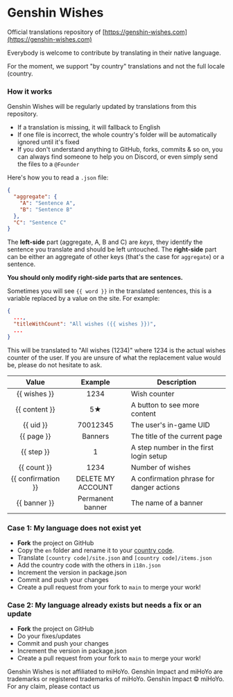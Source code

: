 # Genshin Wishes

Official translations repository of [https://genshin-wishes.com](https://genshin-wishes.com)

Everybody is welcome to contribute by translating in their native language.

For the moment, we support "by country" translations and not the full locale (country.

### How it works

Genshin Wishes will be regularly updated by translations from this repository.

- If a translation is missing, it will fallback to English
- If one file is incorrect, the whole country's folder will be automatically ignored until it's fixed
- If you don't understand anything to GitHub, forks, commits & so on, you can always find someone to help you on Discord, or even simply send the files to a `@Founder`

Here's how you to read a `.json` file:
```json
{
  "aggregate": {
    "A": "Sentence A",
    "B": "Sentence B"
  },
  "C": "Sentence C"
}
```

The **left-side** part (aggregate, A, B and C) are *keys*, they identify the sentence you translate and should be left untouched.
The **right-side** part can be either an aggregate of other keys (that's the case for `aggregate`) or a sentence.

**You should only modify right-side parts that are sentences.**

Sometimes you will see `{{ word }}` in the translated sentences, this is a variable replaced by a value on the site. For example:

```json
{
  ...,
  "titleWithCount": "All wishes ({{ wishes }})",
  ...
}
```

This will be translated to "All wishes (1234)" where 1234 is the actual wishes counter of the user.
If you are unsure of what the replacement value would be, please do not hesitate to ask.

| Value              | Example           | Description  |
|:------------------:|:-----------------:| ------------ |
| {{ wishes }}       | 1234              | Wish counter |
| {{ content }}      | 5★                | A button to see more content |
| {{ uid }}          | 70012345          | The user's in-game UID |
| {{ page }}         | Banners           | The title of the current page |
| {{ step }}         | 1                 | A step number in the first login setup |
| {{ count }}        | 1234              | Number of wishes |
| {{ confirmation }} | DELETE MY ACCOUNT | A confirmation phrase for danger actions |
| {{ banner }}       | Permanent banner  | The name of a banner |

### Case 1: My language does not exist yet

- **Fork** the project on GitHub
- Copy the `en` folder and rename it to your [country code](https://en.wikipedia.org/wiki/ISO_3166-1_alpha-2#Officially_assigned_code_elements).
- Translate `[country code]/site.json` and `[country code]/items.json`
- Add the country code with the others in `i18n.json`
- Increment the version in package.json
- Commit and push your changes
- Create a pull request from your fork to `main` to merge your work!

### Case 2: My language already exists but needs a fix or an update

- **Fork** the project on GitHub
- Do your fixes/updates
- Commit and push your changes
- Increment the version in package.json
- Create a pull request from your fork to `main` to merge your work!

Genshin Wishes is not affiliated to miHoYo. Genshin Impact and miHoYo are trademarks or registered trademarks of miHoYo. Genshin Impact © miHoYo.
For any claim, please contact us
